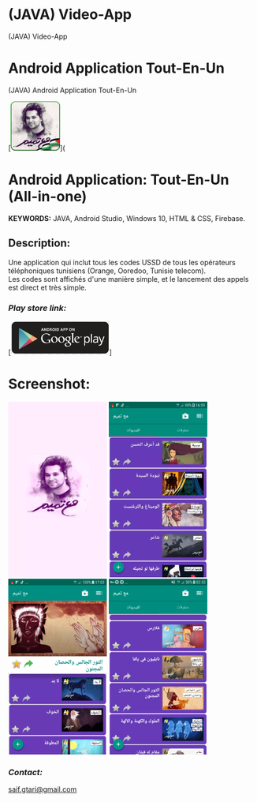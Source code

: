 # (JAVA) Video-App
(JAVA) Video-App



# Android Application Tout-En-Un
(JAVA) Android Application Tout-En-Un



[![](https://github.com/ELGTARI-Saif-Eddine/Video-App/blob/main/images/icon.png)](

# Android Application: Tout-En-Un (All-in-one)

**KEYWORDS:** JAVA, Android Studio, Windows 10, HTML & CSS, Firebase.  

## Description:
Une application qui inclut tous les codes USSD de tous les opérateurs téléphoniques tunisiens (Orange, Ooredoo, Tunisie telecom). <br>
Les codes sont affichés d'une manière simple, et le lancement des appels est direct et très simple.
 


### _Play store link:_
[![](https://github.com/ELGTARI-Saif-Eddine/Video-App/blob/main/images/goo.png)]


# Screenshot:
![](https://github.com/ELGTARI-Saif-Eddine/Video-App/blob/main/images/unnamed1.png)
![](https://github.com/ELGTARI-Saif-Eddine/Video-App/blob/main/images/unnamed2.png)
![](https://github.com/ELGTARI-Saif-Eddine/Video-App/blob/main/images/unnamed3.png)
![](https://github.com/ELGTARI-Saif-Eddine/Video-App/blob/main/images/unnamed4.png)



### _Contact:_
saif.gtari@gmail.com



